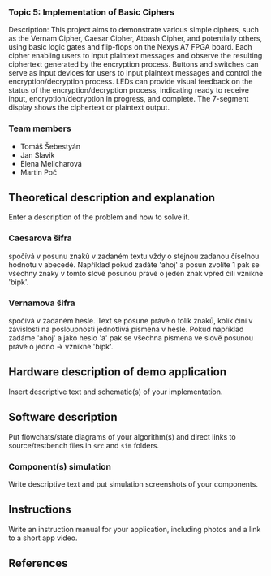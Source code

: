 ### Topic 5: Implementation of Basic Ciphers

Description: This project aims to demonstrate various simple ciphers, such as the Vernam Cipher, Caesar Cipher, Atbash Cipher, and potentially others, using basic logic gates and flip-flops on the Nexys A7 FPGA board. Each cipher enabling users to input plaintext messages and observe the resulting ciphertext generated by the encryption process. Buttons and switches can serve as input devices for users to input plaintext messages and control the encryption/decryption process. LEDs can provide visual feedback on the status of the encryption/decryption process, indicating ready to receive input, encryption/decryption in progress, and complete. The 7-segment display shows the ciphertext or plaintext output.

### Team members
* Tomáš Šebestyán 
* Jan Slavik
* Elena Melicharová
* Martin Poč

## Theoretical description and explanation

Enter a description of the problem and how to solve it.

### Caesarova šifra 

spočívá v posunu znaků v zadaném textu vždy o stejnou zadanou číselnou hodnotu v abecedě. Například pokud zadáte 'ahoj' a posun zvolíte 1 pak se všechny znaky v tomto slově posunou právě o jeden znak vpřed čili vznikne 'bipk'.

### Vernamova šifra

spočívá v zadaném hesle. Text se posune právě o tolik znaků, kolik činí v závislosti na posloupnosti jednotlivá písmena v hesle. Pokud například zadáme 'ahoj' a jako heslo 'a' pak se všechna písmena ve slově posunou právě o jedno -> vznikne 'bipk'.

## Hardware description of demo application

Insert descriptive text and schematic(s) of your implementation.

## Software description

Put flowchats/state diagrams of your algorithm(s) and direct links to source/testbench files in `src` and `sim` folders. 

### Component(s) simulation

Write descriptive text and put simulation screenshots of your components.

## Instructions

Write an instruction manual for your application, including photos and a link to a short app video.

## References
